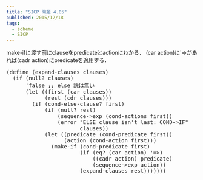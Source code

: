 ```yaml
---
title: "SICP 問題 4.05"
published: 2015/12/18
tags:
  - scheme
  - SICP
---
```


<p>make-ifに渡す前にclauseをpredicateとactionにわかる．
(car action)に'=>があれば(cadr action)にpredicateを適用する．</p>

<pre class="code lang-scheme" data-lang="scheme" data-unlink><span class="synSpecial">(</span><span class="synStatement">define</span> <span class="synSpecial">(</span>expand-clauses clauses<span class="synSpecial">)</span>
  <span class="synSpecial">(</span><span class="synStatement">if</span> <span class="synSpecial">(</span><span class="synIdentifier">null?</span> clauses<span class="synSpecial">)</span>
      <span class="synSpecial">'</span>false <span class="synComment">;; else 説は無い</span>
      <span class="synSpecial">(</span><span class="synStatement">let</span> <span class="synSpecial">((</span>first <span class="synSpecial">(</span><span class="synIdentifier">car</span> clauses<span class="synSpecial">))</span>
            <span class="synSpecial">(</span>rest <span class="synSpecial">(</span><span class="synIdentifier">cdr</span> clauses<span class="synSpecial">)))</span>
        <span class="synSpecial">(</span><span class="synStatement">if</span> <span class="synSpecial">(</span>cond-else-clause? first<span class="synSpecial">)</span>
            <span class="synSpecial">(</span><span class="synStatement">if</span> <span class="synSpecial">(</span><span class="synIdentifier">null?</span> rest<span class="synSpecial">)</span>
                <span class="synSpecial">(</span>sequence-&gt;exp <span class="synSpecial">(</span>cond-actions first<span class="synSpecial">))</span>
                <span class="synSpecial">(</span>error <span class="synConstant">&quot;ELSE clause isn't last: COND-&gt;IF&quot;</span>
                       clauses<span class="synSpecial">))</span>
            <span class="synSpecial">(</span><span class="synStatement">let</span> <span class="synSpecial">((</span>predicate <span class="synSpecial">(</span>cond-predicate first<span class="synSpecial">))</span>
                  <span class="synSpecial">(</span>action <span class="synSpecial">(</span>cond-action first<span class="synSpecial">)))</span>
              <span class="synSpecial">(</span>make-if <span class="synSpecial">(</span>cond-predicate first<span class="synSpecial">)</span>
                       <span class="synSpecial">(</span><span class="synStatement">if</span> <span class="synSpecial">(</span><span class="synIdentifier">eq?</span> <span class="synSpecial">(</span><span class="synIdentifier">car</span> action<span class="synSpecial">)</span> <span class="synSpecial">'</span>=&gt;<span class="synSpecial">)</span>
                           <span class="synSpecial">((</span><span class="synIdentifier">cadr</span> action<span class="synSpecial">)</span> predicate<span class="synSpecial">)</span>
                           <span class="synSpecial">(</span>sequence-&gt;exp action<span class="synSpecial">))</span>
                       <span class="synSpecial">(</span>expand-clauses rest<span class="synSpecial">)))))))</span>
</pre>


